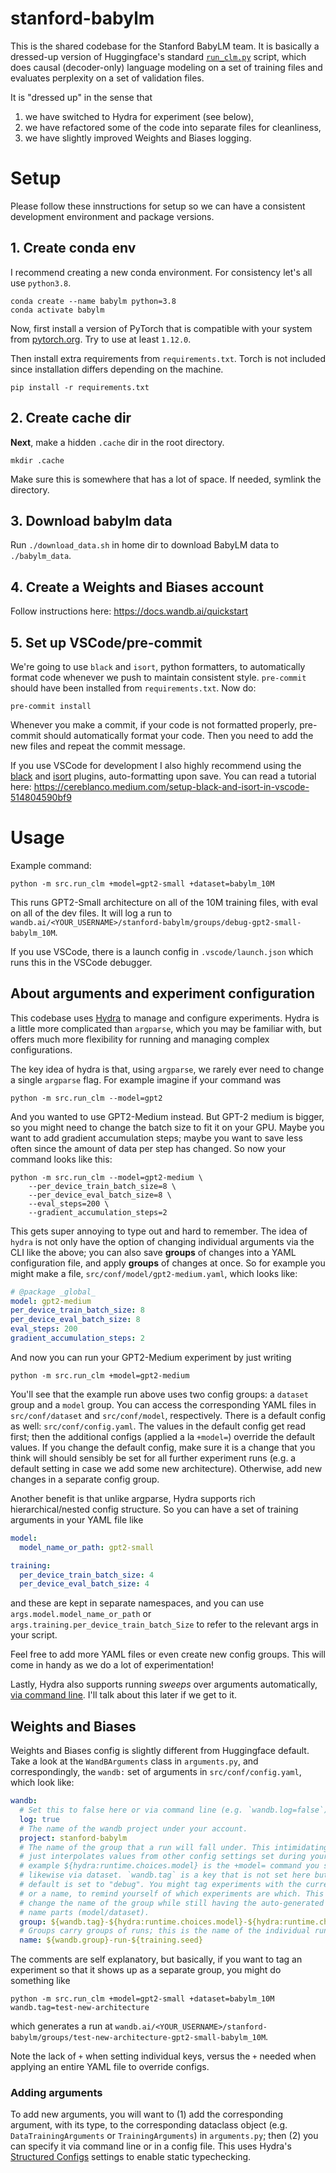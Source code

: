 # stanford-babylm

This is the shared codebase for the Stanford BabyLM team. It is basically a dressed-up version of Huggingface's standard [`run_clm.py`](https://github.com/huggingface/transformers/blob/main/examples/pytorch/language-modeling/run_clm.py) script, which does causal (decoder-only) language modeling on a set of training files and evaluates perplexity on a set of validation files.

It is "dressed up" in the sense that

1. we have switched to Hydra for experiment (see below),
2. we have refactored some of the code into separate files for cleanliness,
3. we have slightly improved Weights and Biases logging.

# Setup

Please follow these innstructions for setup so we can have a consistent development environment and package versions.

## 1. Create conda env

I recommend creating a new conda environment. For consistency let's all use `python3.8`.

```
conda create --name babylm python=3.8
conda activate babylm
```

Now, first install a version of PyTorch that is compatible with your system from
[pytorch.org](https://pytorch.org/). Try to use at least `1.12.0`.

Then install extra requirements from `requirements.txt`. Torch is not included
since installation differs depending on the machine.

```
pip install -r requirements.txt
```

## 2. Create cache dir

**Next**, make a hidden `.cache` dir in the root directory.

```
mkdir .cache
```

Make sure this is somewhere that has a lot of space. If needed, symlink the directory.

## 3. Download babylm data

Run `./download_data.sh` in home dir to download BabyLM data to
`./babylm_data`.

## 4. Create a Weights and Biases account

Follow instructions here: https://docs.wandb.ai/quickstart

## 5. Set up VSCode/pre-commit

We're going to use `black` and `isort`, python formatters, to automatically
format code whenever we push to maintain consistent style. `pre-commit` should
have been installed from `requirements.txt`. Now do:

```
pre-commit install
```

Whenever you make a commit, if your code is not formatted properly, pre-commit
should automatically format your code. Then you need to add the new files and
repeat the commit message.

If you use VSCode for development I also highly recommend using the
[black](https://marketplace.visualstudio.com/items?itemName=ms-python.black-formatter)
and [isort](https://marketplace.visualstudio.com/items?itemName=ms-python.isort)
plugins, auto-formatting upon save. You can read a tutorial here: https://cereblanco.medium.com/setup-black-and-isort-in-vscode-514804590bf9

# Usage

Example command:

```
python -m src.run_clm +model=gpt2-small +dataset=babylm_10M
```

This runs GPT2-Small architecture on all of the 10M training files, with eval on all of the dev files. It will log a run to
`wandb.ai/<YOUR_USERNAME>/stanford-babylm/groups/debug-gpt2-small-babylm_10M`.

If you use VSCode, there is a launch config in `.vscode/launch.json` which runs
this in the VSCode debugger.

## About arguments and experiment configuration

This codebase uses [Hydra](https://github.com/facebookresearch/hydra) to manage
and configure experiments. Hydra is a little more complicated than `argparse`,
which you may be familiar with, but offers much more flexibility for running and
managing complex configurations.

The key idea of hydra is that, using `argparse`, we rarely ever need to change a
single `argparse` flag. For example imagine if your command was

```
python -m src.run_clm --model=gpt2
```

And you wanted to use GPT2-Medium instead. But GPT-2 medium is bigger, so you
might need to change the batch size to fit it on your GPU. Maybe you want to add
gradient accumulation steps; maybe you want to save less often since the amount
of data per step has changed. So now your command looks like this:

```
python -m src.run_clm --model=gpt2-medium \
    --per_device_train_batch_size=8 \
    --per_device_eval_batch_size=8 \
    --eval_steps=200 \
    --gradient_accumulation_steps=2
```

This gets super annoying to type out and hard to remember. The idea of `hydra`
is not only have the option of changing individual arguments via the CLI like
the above; you can also save **groups** of changes into a YAML configuration
file, and apply **groups** of changes at once. So for example you might make a
file, `src/conf/model/gpt2-medium.yaml`, which looks like:

```yaml
# @package _global_
model: gpt2-medium
per_device_train_batch_size: 8
per_device_eval_batch_size: 8
eval_steps: 200
gradient_accumulation_steps: 2
```

And now you can run your GPT2-Medium experiment by just writing

```
python -m src.run_clm +model=gpt2-medium
```

You'll see that the example run above uses two config groups: a `dataset` group
and a `model` group. You can access the corresponding YAML files in
`src/conf/dataset` and `src/conf/model`, respectively. There is a default config
as well: `src/conf/config.yaml`. The values in the default config get read
first; then the additional configs (applied a la `+model=`) override the default
values. If you change the default config, make sure it is a change that you
think will should sensibly be set for all further experiment runs (e.g. a
default setting in case we add some new architecture). Otherwise, add new
changes in a separate config group.

Another benefit is that unlike argparse, Hydra supports rich hierarchical/nested config structure. So you can have a set of training arguments in your YAML file like

```yaml
model:
  model_name_or_path: gpt2-small

training:
  per_device_train_batch_size: 4
  per_device_eval_batch_size: 4
```
and these are kept in separate namespaces, and you can use `args.model.model_name_or_path` or `args.training.per_device_train_batch_Size` to refer to the relevant args in your script.

Feel free to add more YAML files or even create new config groups. This will
come in handy as we do a lot of experimentation!

Lastly, Hydra also supports running *sweeps* over arguments automatically, [via command line](https://hydra.cc/docs/tutorials/basic/running_your_app/multi-run/). I'll talk about this later if we get to it.

## Weights and Biases

Weights and Biases config is slightly different from Huggingface default. Take a
look at the `WandBArguments` class in `arguments.py`, and correspondingly, the
`wandb:` set of arguments in `src/conf/config.yaml`, which look like:

```yaml
wandb:
  # Set this to false here or via command line (e.g. `wandb.log=false`) to disable wandb logging.
  log: true
  # The name of the wandb project under your account.
  project: stanford-babylm
  # The name of the group that a run will fall under. This intimidating syntax
  # just interpolates values from other config settings set during your run. For
  # example ${hydra:runtime.choices.model} is the +model= command you specified;
  # likewise via dataset. `wandb.tag` is a key that is not set here but by
  # default is set to "debug". You might tag experiments with the current date,
  # or a name, to remind yourself of which experiments are which. This lets you
  # change the name of the group while still having the auto-generated group
  # name parts (model/dataset).
  group: ${wandb.tag}-${hydra:runtime.choices.model}-${hydra:runtime.choices.dataset}
  # Groups carry groups of runs; this is the name of the individual run, which is the group + a seed.
  name: ${wandb.group}-run-${training.seed}
```

The comments are self explanatory, but basically, if you want to tag an
experiment so that it shows up as a separate group, you might do something like

```
python -m src.run_clm +model=gpt2-small +dataset=babylm_10M wandb.tag=test-new-architecture
```

which generates a run at `wandb.ai/<YOUR_USERNAME>/stanford-babylm/groups/test-new-architecture-gpt2-small-babylm_10M`.

Note the lack of `+` when setting individual keys, versus the `+` needed when
applying an entire YAML file to override configs.

### Adding arguments

To add new arguments, you will want to (1) add the corresponding argument, with its
type, to the corresponding dataclass object (e.g. `DataTrainingArguments` or
`TrainingArguments`) in `arguments.py`; then (2) you can specify it via command
line or in a config file. This uses Hydra's [Structured
Configs](https://hydra.cc/docs/tutorials/structured_config/intro/) settings to
enable static typechecking.
